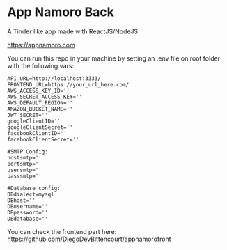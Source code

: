 # App Namoro Back
A Tinder like app made with ReactJS/NodeJS

https://appnamoro.com

You can run this repo in your machine by setting an .env file on root folder with the following vars:

```
API_URL=http://localhost:3333/
FRONTEND_URL=https://your_url_here.com/
AWS_ACCESS_KEY_ID=''
AWS_SECRET_ACCESS_KEY=''
AWS_DEFAULT_REGION=''
AMAZON_BUCKET_NAME=''
JWT_SECRET=''
googleClientID=''
googleClientSecret=''
facebookClientID=''
facebookClientSecret=''

#SMTP Config:
hostsmtp=''
portsmtp=''
usersmtp=''
passsmtp=''

#Database config:
DBdialect=mysql
DBhost=''
DBusername=''
DBpassword=''
DBdatabase=''

```

You can check the frontend part here: https://github.com/DiegoDevBittencourt/appnamorofront

